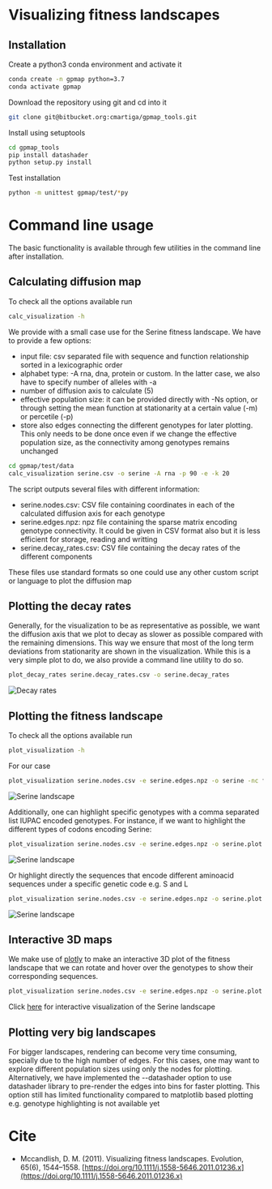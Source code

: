 # Visualizing fitness landscapes


## Installation

Create a python3 conda environment and activate it

```bash
conda create -n gpmap python=3.7
conda activate gpmap
```

Download the repository using git and cd into it

```bash
git clone git@bitbucket.org:cmartiga/gpmap_tools.git
```

Install using setuptools
```bash
cd gpmap_tools
pip install datashader
python setup.py install
```

Test installation

```bash
python -m unittest gpmap/test/*py
```

# Command line usage

The basic functionality is available through few utilities in the command line after installation. 


## Calculating diffusion map

To check all the options available run
```bash
calc_visualization -h
```

We provide with a small case use for the Serine fitness landscape. We have to provide a few options:

- input file: csv separated file with sequence and function relationship sorted in a lexicographic order
- alphabet type: -A rna, dna, protein or custom. In the latter case, we also have to specify number of alleles with -a
- number of diffusion axis to calculate (5)
- effective population size: it can be provided directly with -Ns option, or through setting the mean function at stationarity at a certain value (-m) or percetile (-p)
- store also edges connecting the different genotypes for later plotting. This only needs to be done once even if we change the effective population size, as the connectivity among genotypes remains unchanged

```bash
cd gpmap/test/data
calc_visualization serine.csv -o serine -A rna -p 90 -e -k 20
```

The script outputs several files with different information:

- serine.nodes.csv: CSV file containing coordinates in each of the calculated diffusion axis for each genotype
- serine.edges.npz: npz file containing the sparse matrix encoding genotype connectivity. It could be given in CSV format also but it is less efficient for storage, reading and writting
- serine.decay_rates.csv: CSV file containing the decay rates of the different components

These files use standard formats so one could use any other custom script or language to plot the diffusion map

## Plotting the decay rates

Generally, for the visualization to be as representative as possible, we want the diffusion axis that we plot to decay as slower as possible compared with the remaining dimensions. This way we ensure that most of the long term deviations from stationarity are shown in the visualization. While this is a very simple plot to do, we also provide a command line utility to do so.

```bash
plot_decay_rates serine.decay_rates.csv -o serine.decay_rates
```

![Decay rates](https://bitbucket.org/cmartiga/gpmap_tools/raw/master/gpmap/test/data/serine.decay_rates.png)


## Plotting the fitness landscape

To check all the options available run
```bash
plot_visualization -h
```

For our case

```bash
plot_visualization serine.nodes.csv -e serine.edges.npz -o serine -nc function -s function
```

![Serine landscape](https://bitbucket.org/cmartiga/gpmap_tools/raw/master/gpmap/test/data/serine.plot.png)

Additionally, one can highlight specific genotypes with a comma separated list IUPAC encoded genotypes. For instance, if we want to highlight the different types of codons encoding Serine:

```bash
plot_visualization serine.nodes.csv -e serine.edges.npz -o serine.plot.2sets -nc function -s function -g UCN,AGY
```

![Serine landscape](https://bitbucket.org/cmartiga/gpmap_tools/raw/master/gpmap/test/data/serine.plot.2sets.png)

Or highlight directly the sequences that encode different aminoacid sequences under a specific genetic code e.g. S and L

```bash
plot_visualization serine.nodes.csv -e serine.edges.npz -o serine.plot.aa -nc function -s function -g S,L -A protein --protein_seq
```

![Serine landscape](https://bitbucket.org/cmartiga/gpmap_tools/raw/master/gpmap/test/data/serine.plot.aa.png)


## Interactive 3D maps

We make use of [plotly](https://plotly.com/python/) to make an interactive 3D plot of the fitness landscape that we can rotate and hover over the genotypes to show their corresponding sequences.

```bash
plot_visualization serine.nodes.csv -e serine.edges.npz -o serine.plot -nc function -s function --interactive
```

Click [here](https://bitbucket.org/cmartiga/gpmap_tools/raw/master/gpmap/test/data/serine.plot.html) for interactive visualization of the Serine landscape


## Plotting very big landscapes

For bigger landscapes, rendering can become very time consuming, specially due to the high number of edges. For this cases, one may want to explore different population sizes using only the nodes for plotting. Alternatively, we have implemented the --datashader option to use datashader library to pre-render the edges into bins for faster plotting. This option still has limited functionality compared to matplotlib based plotting e.g. genotype highlighting is not available yet



# Cite

- Mccandlish, D. M. (2011). Visualizing fitness landscapes. Evolution, 65(6), 1544–1558. [https://doi.org/10.1111/j.1558-5646.2011.01236.x](https://doi.org/10.1111/j.1558-5646.2011.01236.x)
